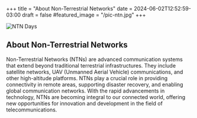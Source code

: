 +++
title = "About Non-Terrestrial Networks"
date = 2024-06-02T12:52:59-03:00
draft = false
#featured_image = "/pic-ntn.jpg"
+++

![NTN Days](/ntndays2024/pic-ntn.jpg)

## About Non-Terrestrial Networks

Non-Terrestrial Networks (NTNs) are advanced communication systems that extend beyond traditional terrestrial infrastructures. They include satellite networks, UAV (Unmanned Aerial Vehicle) communications, and other high-altitude platforms. NTNs play a crucial role in providing connectivity in remote areas, supporting disaster recovery, and enabling global communication networks. With the rapid advancements in technology, NTNs are becoming integral to our connected world, offering new opportunities for innovation and development in the field of telecommunications.
